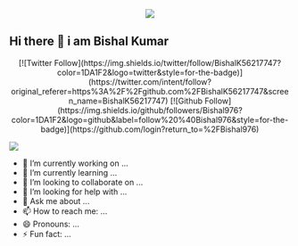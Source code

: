 <div align="center">
<img src="https://user-images.githubusercontent.com/42115530/92640221-9728ca00-f2fa-11ea-8994-c72b26e937de.gif" align="center"/>
</div>

## Hi there 👋 i am Bishal Kumar

<div align="center">
[![Twitter Follow](https://img.shields.io/twitter/follow/BishalK56217747?color=1DA1F2&logo=twitter&style=for-the-badge)](https://twitter.com/intent/follow?original_referer=https%3A%2F%2Fgithub.com%2FBishalK56217747&screen_name=BishalK56217747)
[![Github Follow](https://img.shields.io/github/followers/Bishal976?color=1DA1F2&logo=github&label=follow%20%40Bishal976&style=for-the-badge)](https://github.com/login?return_to=%2FBishal976)
</div>

![](https://komarev.com/ghpvc/?username=Bishal976&color=47ccb3)

- 🔭 I’m currently working on ...
- 🌱 I’m currently learning ...
- 👯 I’m looking to collaborate on ...
- 🤔 I’m looking for help with ...
- 💬 Ask me about ...
- 📫 How to reach me: ...
- 😄 Pronouns: ...
- ⚡ Fun fact: ...

